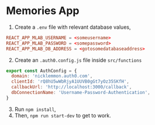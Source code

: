 # Memories App

1. Create a `.env` file with relevant database values,
```conf
REACT_APP_MLAB_USERNAME = <someusername>
REACT_APP_MLAB_PASSWORD = <somepassword>
REACT_APP_MLAB_DB_ADDRESS = <gotosomedatabaseaddress>
```
2. Create an `.auth0.config.js` file inside `src/functions`
```javascript
export const AuthConfig = {
  domain: 'nicklemmon.auth0.com',
  clientId: 'rQ8hU5wWbRjyA1UUVB0gGt7yOz35SKfH',
  callbackUrl: 'http://localhost:3000/callback',
  dbConnectionName: 'Username-Password-Authentication',
}
```
3. Run `npm install`,
4. Then, `npm run start-dev` to get to work.